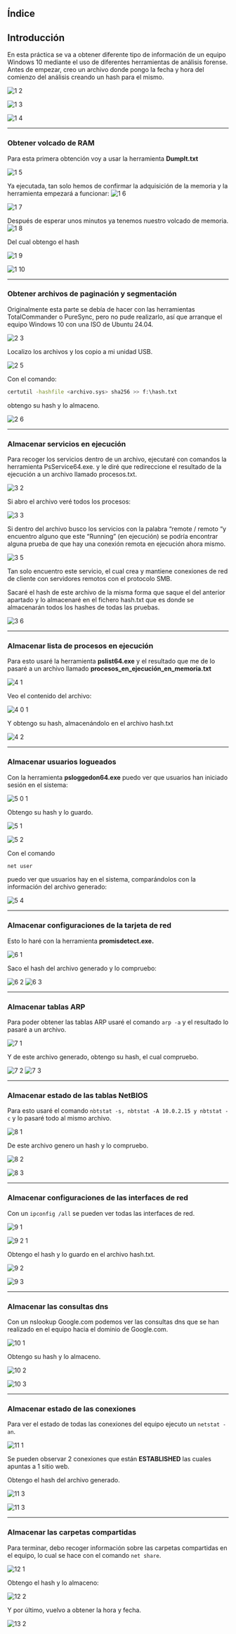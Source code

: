 ## Índice


## Introducción

En esta práctica se va a obtener diferente tipo de información de un equipo Windows 10 mediante el uso de diferentes herramientas de análisis forense. 
Antes de empezar, creo un archivo donde pongo la fecha y hora del comienzo del análisis creando un hash para el mismo.

![1 2](https://github.com/user-attachments/assets/420d400c-7264-4d8a-aece-40b295220d22)

![1 3](https://github.com/user-attachments/assets/f0fc67bf-b6a6-4b07-934d-ec9a00f5f7a6)

![1 4](https://github.com/user-attachments/assets/41c151b8-280c-4ede-a316-6fabeced7a70)


---
### Obtener volcado de RAM
Para esta primera obtención voy a usar la herramienta **DumpIt.txt**

![1 5](https://github.com/user-attachments/assets/ce38ce06-70f7-4936-8fb4-3de94f34633b)


Ya ejecutada, tan solo hemos de confirmar la adquisición de la memoria y la herramienta empezará a funcionar:
![1 6](https://github.com/user-attachments/assets/b168c975-bfb8-463e-8d65-cfd69281f681)


![1 7](https://github.com/user-attachments/assets/e4580c52-5f6f-4c7f-a906-80ec44084113)


Después de esperar unos minutos ya tenemos nuestro volcado de memoria.
![1 8](https://github.com/user-attachments/assets/dc1ed20a-12f3-471c-b125-1dad2fe63f6a)


Del cual obtengo el hash

![1 9](https://github.com/user-attachments/assets/971ad78b-abe7-4526-87e0-a764cd6d5060)


![1 10](https://github.com/user-attachments/assets/b5673202-fe5a-4bbd-9112-3264632497b3)

---
### Obtener archivos de paginación y segmentación

Originalmente esta parte se debía de hacer con las herramientas TotalCommander o PureSync, pero no pude realizarlo, así que arranque el equipo Windows 10 con una ISO de Ubuntu 24.04.


![2 3](https://github.com/user-attachments/assets/2f7109ba-27fd-48cf-bf3d-b6e240625a74)


Localizo los archivos y los copio a mi unidad USB.

![2 5](https://github.com/user-attachments/assets/419e51a6-717d-45d9-826a-cb4408acc165)


Con el comando:
```bash
certutil -hashfile <archivo.sys> sha256 >> f:\hash.txt
```
obtengo su hash y lo almaceno.

![2 6](https://github.com/user-attachments/assets/5c4e9310-93dc-46f5-a0c2-b3a13f8430e1)

---

### Almacenar servicios en ejecución

Para recoger los servicios dentro de un archivo, ejecutaré con comandos la herramienta PsService64.exe. y le diré que redireccione el resultado de la ejecución a un archivo llamado procesos.txt.


![3 2](https://github.com/user-attachments/assets/394b5f25-b8dd-45b8-8293-fd5a6c006966)


Si abro el archivo veré todos los procesos:

![3 3](https://github.com/user-attachments/assets/f23e9852-c854-4e8b-95b2-ad8ad7e9d571)


Si dentro del archivo busco los servicios con la palabra “remote / remoto “y encuentro alguno que este “Running” (en ejecución) se podría encontrar alguna prueba de que hay una conexión remota en ejecución ahora mismo.


![3 5](https://github.com/user-attachments/assets/5325407d-4108-4536-a2a7-09bc0849b8d3)


Tan solo encuentro este servicio, el cual crea y mantiene conexiones de red de cliente con servidores remotos con el protocolo SMB. 

Sacaré el hash de este archivo de la misma forma que saque el del anterior apartado y lo almacenaré en el fichero hash.txt que es donde se almacenarán todos los hashes de todas las pruebas.

![3 6](https://github.com/user-attachments/assets/d4424eb2-e063-48d9-871a-a9abd91f5f18)

---

### Almacenar lista de procesos en ejecución

Para esto usaré la herramienta **pslist64.exe** y el resultado que me de lo pasaré a un archivo llamado **procesos_en_ejecución_en_memoria.txt**


![4 1](https://github.com/user-attachments/assets/c911070b-fb07-48c7-9a02-551408b832e7)


Veo el contenido del archivo:

![4 0 1](https://github.com/user-attachments/assets/051a7b10-21e7-4841-a136-dfc098e6cb33)


Y obtengo su hash, almacenándolo en el archivo hash.txt

![4 2](https://github.com/user-attachments/assets/0d4e791c-5009-486f-9a34-012b36d00bee)

---

### Almacenar usuarios logueados

Con la herramienta **psloggedon64.exe** puedo ver que usuarios han iniciado sesión en el sistema:


![5 0 1](https://github.com/user-attachments/assets/42dfa932-2b95-4be8-9cd5-baa80e80d23e)


Obtengo su hash y lo guardo.

![5 1](https://github.com/user-attachments/assets/09ba9f1a-19bb-4a8f-bf82-5aa99a23d64e)


![5 2](https://github.com/user-attachments/assets/2fcfb8ab-12bd-471e-99cc-ddb904846c1f)


Con el comando 
```bash
net user
```
puedo ver que usuarios hay en el sistema, comparándolos con la información del archivo generado:


![5 4](https://github.com/user-attachments/assets/a62c8e9c-42db-4894-9a60-6724c562a45f)


---

### Almacenar configuraciones de la tarjeta de red

Esto lo haré con la herramienta **promisdetect.exe.**

![6 1](https://github.com/user-attachments/assets/1753a54b-41c7-4cac-8e9c-5c39c18a1862)


Saco el hash del archivo generado y lo compruebo:

![6 2](https://github.com/user-attachments/assets/f92c84bb-388a-4cfd-a3d4-94bd87c284be)
![6 3](https://github.com/user-attachments/assets/7d369ab1-8603-46c1-9eb7-70c8bdcf841e)

--- 

### Almacenar tablas ARP

Para poder obtener las tablas ARP usaré el comando `arp -a` y el resultado lo pasaré a un archivo.

![7 1](https://github.com/user-attachments/assets/4a152617-7230-4401-a75b-34338a7ab6d1)


Y de este archivo generado, obtengo su hash, el cual compruebo.

![7 2](https://github.com/user-attachments/assets/84668fdf-3a3a-4f75-80ed-83ca88da02cc)
![7 3](https://github.com/user-attachments/assets/a40ffe4a-57d8-45ee-b9dd-2eaca2b91916)

---

### Almacenar estado de las tablas NetBIOS

Para esto usaré el comando `nbtstat -s, nbtstat -A 10.0.2.15 y nbtstat -c` y lo pasaré todo al mismo archivo.

![8 1](https://github.com/user-attachments/assets/914496b1-59c0-4a57-a6f9-f8b0c6efff25)


De este archivo genero un hash y lo compruebo.

![8 2](https://github.com/user-attachments/assets/80136846-5d26-4774-8eea-43568c7c4697)

![8 3](https://github.com/user-attachments/assets/0832ab93-07b0-46c2-b00e-34a7ac26406e)

---

### Almacenar configuraciones de las interfaces de red

Con un `ipconfig /all`  se pueden ver todas las interfaces de red.

![9 1](https://github.com/user-attachments/assets/3a78ae7b-40c0-4ed5-8ce5-5f2a1fa87ce9)


![9 2 1](https://github.com/user-attachments/assets/f51cd980-0c53-4f4d-bf08-a399c15940ff)


Obtengo el hash y lo guardo en el archivo hash.txt.

![9 2](https://github.com/user-attachments/assets/971a34d4-7b26-4d59-9b54-8f909264c3aa)


![9 3](https://github.com/user-attachments/assets/5a10fb64-028e-4a35-b1cf-de14c9d6bc46)


---

### Almacenar las consultas dns

Con un nslookup Google.com podemos ver las consultas dns que se han realizado en el equipo hacia el dominio de Google.com.


![10 1](https://github.com/user-attachments/assets/1e8a5914-ead0-4850-ae3d-61de765a50b9)


Obtengo su hash y lo almaceno.

![10 2](https://github.com/user-attachments/assets/a7f85b56-b9d1-441c-b194-ab873d462844)


![10 3](https://github.com/user-attachments/assets/07f90764-175b-448c-b622-85607735e080)


---

### Almacenar estado de las conexiones

Para ver el estado de todas las conexiones del equipo ejecuto un `netstat -an`.

![11 1](https://github.com/user-attachments/assets/f0712f73-7868-43a4-9fff-7117226eaa05)


Se pueden observar 2 conexiones que están **ESTABLISHED** las cuales apuntas a 1 sitio web. 

Obtengo el hash del archivo generado.

![11 3](https://github.com/user-attachments/assets/6c4d7a8f-c3ae-4fcc-aae6-3d6ed1357ea1)


![11 3](https://github.com/user-attachments/assets/3e624703-253b-49b7-8417-fc7da4bbc8a7)

---

### Almacenar las carpetas compartidas

Para terminar, debo recoger información sobre las carpetas compartidas en el equipo, lo cual se hace con el comando `net share`.

![12 1](https://github.com/user-attachments/assets/5871957a-1c1d-4179-b76c-6222540e6d64)


Obtengo el hash y lo almaceno:

![12 2](https://github.com/user-attachments/assets/d1d975cb-9b2b-4dd8-8f08-f703fd739c8f)


Y por último, vuelvo a obtener la hora y fecha.


![13 2](https://github.com/user-attachments/assets/8754b90d-838b-4657-b32e-0bf730c9ed33)


